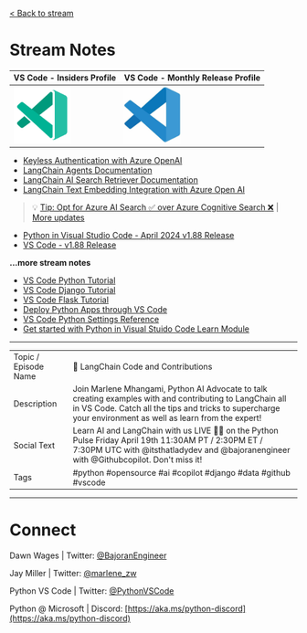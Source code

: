 [< Back to stream](https://aka.ms/python-pulse-live)

<style>
    img[alt="VS Code Insiders Profile"] { width: 100px; }
    img[alt="VS Code Monthly Profile"] { width: 100px; }
</style>

# Stream Notes
|VS Code - Insiders Profile| VS Code - Monthly Release Profile |
|---|---|
| [![VS Code Insiders Profile](vsc-insiders.png)](https://aka.ms/pythonpulse/ep/16/insiders-profile) | [![VS Code Monthly Profile](vsc.jpg)](https://aka.ms/pythonpulse/ep/16/profile)|

- [Keyless Authentication with Azure OpenAI](https://techcommunity.microsoft.com/t5/microsoft-developer-community/using-keyless-authentication-with-azure-openai/ba-p/4111521?WT.mc_id=academic-0000-abartolo)
- [LangChain Agents Documentation](https://python.langchain.com/docs/modules/agents/)
- [LangChain AI Search Retriever Documentation](https://python.langchain.com/docs/integrations/retrievers/azure_ai_search/)
- [LangChain Text Embedding Integration with Azure Open AI](https://python.langchain.com/docs/integrations/text_embedding/azureopenai/)

> 💡 [Tip: Opt for Azure AI Search ✅ over Azure Cognitive Search ❌](https://github.com/langchain-ai/langchain/pull/19925#issuecomment-2043044336) | [More updates](https://github.com/langchain-ai/langchain/pull/19925#issuecomment-2043044336)
- [Python in Visual Studio Code - April 2024 v1.88 Release](https://devblogs.microsoft.com/python/python-in-visual-studio-code-april-2024-release/)
- [VS Code - v1.88 Release](https://code.visualstudio.com/updates/v1_88)


**...more stream notes**

- [VS Code Python Tutorial](https://code.visualstudio.com/docs/python/python-tutorial)
- [VS Code Django Tutorial](https://code.visualstudio.com/docs/python/tutorial-django)
- [VS Code Flask Tutorial](https://code.visualstudio.com/docs/python/tutorial-flask)
- [Deploy Python Apps through VS Code](https://code.visualstudio.com/docs/python/python-on-azure)
- [VS Code Python Settings Reference](https://code.visualstudio.com/docs/python/settings-reference)
- [Get started with Python in Visual Stuido Code Learn Module](https://learn.microsoft.com/en-us/training/modules/python-install-vscode/)

----

| | |
|----|----|
| Topic / Episode Name | 🔴 LangChain Code and Contributions |
| Description | Join Marlene Mhangami, Python AI Advocate to talk creating examples with and contributing to LangChain all in VS Code. Catch all the tips and tricks to supercharge your environment as well as learn from the expert! |
| Social Text | Learn AI and LangChain with us LIVE 🔴🎥 on the Python Pulse Friday April 19th 11:30AM PT / 2:30PM ET / 7:30PM UTC with @itsthatladydev and @bajoranengineer with @Githubcopilot. Don't miss it! |
| Tags | 	#python #opensource #ai #copilot #django #data #github #vscode |

---
# Connect

Dawn Wages | Twitter: [@BajoranEngineer](https://twitter.com/BajoranEngineer)

Jay Miller | Twitter: [@marlene_zw](https://twitter.com/marlene_zw)

Python VS Code | Twitter: [@PythonVSCode](https://twitter.com/PythonVSCode)

Python @ Microsoft | Discord: [https://aka.ms/python-discord](https://aka.ms/python-discord)
